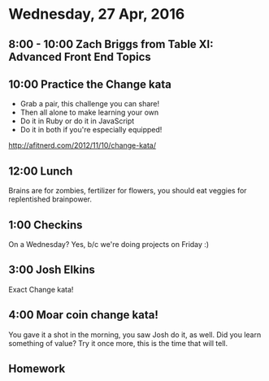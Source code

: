 Wednesday, 27 Apr, 2016
=======================

8:00 - 10:00 Zach Briggs from Table XI: Advanced Front End Topics
-----------------------------------------------------------------

10:00 Practice the Change kata
------------------------------

* Grab a pair, this challenge you can share!
* Then all alone to make learning your own
* Do it in Ruby or do it in JavaScript
* Do it in both if you're especially equipped!

http://afitnerd.com/2012/11/10/change-kata/


12:00 Lunch
-----------

Brains are for zombies, fertilizer for flowers,
you should eat veggies for replentished brainpower.

1:00 Checkins
-------------

On a Wednesday? Yes, b/c we're doing projects on Friday :)


3:00 Josh Elkins
----------------

Exact Change kata!


4:00 Moar coin change kata!
---------------------------

You gave it a shot in the morning,
you saw Josh do it, as well.
Did you learn something of value?
Try it once more, this is the time that will tell.


Homework
--------
